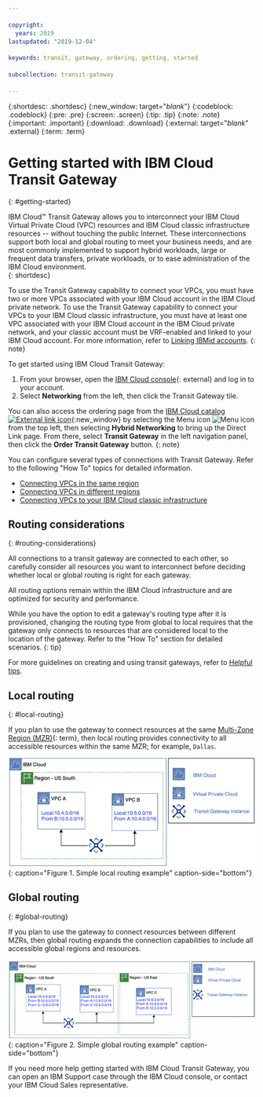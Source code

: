 ```yaml
---

copyright:
  years: 2019
lastupdated: "2019-12-04"

keywords: transit, gateway, ordering, getting, started

subcollection: transit-gateway

---
```


{:shortdesc: .shortdesc}
{:new_window: target="_blank_"}
{:codeblock: .codeblock}
{:pre: .pre}
{:screen: .screen}
{:tip: .tip}
{:note: .note}
{:important: .important}
{:download: .download}
{:external: target="_blank_" .external}
{:term: .term}

# Getting started with IBM Cloud Transit Gateway
{: #getting-started}

IBM Cloud™ Transit Gateway allows you to interconnect your IBM Cloud Virtual Private Cloud (VPC) resources and IBM Cloud classic infrastructure resources -- without touching the public Internet. These interconnections support both local and global routing to meet your business needs, and are most commonly implemented to support hybrid workloads, large or frequent data transfers, private workloads, or to ease administration of the IBM Cloud environment.  
{: shortdesc}

To use the Transit Gateway capability to connect your VPCs, you must have two or more VPCs associated with your IBM Cloud account in the IBM Cloud private network. To use the Transit Gateway capability to connect your VPCs to your IBM Cloud classic infrastructure, you must have at least one VPC associated with your IBM Cloud account in the IBM Cloud private network, and your classic account must be VRF-enabled and linked to your IBM Cloud account. For more information, refer to [Linking IBMid accounts](/docs/account?topic=account-unifyingaccounts).
{: note}

To get started using IBM Cloud Transit Gateway:

1. From your browser, open the [IBM Cloud console](https://cloud.ibm.com/catalog){: external} and log in to your account.
2. Select **Networking** from the left, then click the Transit Gateway tile.

You can also access the ordering page from the [IBM Cloud catalog ![External link icon](../../icons/launch-glyph.svg "External link icon")](https://cloud.ibm.com){:new_window} by selecting the Menu icon ![Menu icon](../../icons/icon_hamburger.svg) from the top left, then selecting **Hybrid Networking** to bring up the Direct Link page. From there, select **Transit Gateway** in the left navigation panel, then click the **Order Transit Gateway** button.
{: note}

You can configure several types of connections with Transit Gateway. Refer to the following "How To" topics for detailed information.

* [Connecting VPCs in the same region](/docs/infrastructure/transit-gateway?topic=transit-gateway-connecting-vpcs-same-region)
* [Connecting VPCs in different regions](/docs/infrastructure/transit-gateway?topic=transit-gateway-connecting-different-vpcs)
* [Connecting VPCs to your IBM Cloud classic infrastructure](/docs/infrastructure/transit-gateway?topic=transit-gateway-connecting-classic-infrastructure-vpcs)

## Routing considerations
{: #routing-considerations}

All connections to a transit gateway are connected to each other, so carefully consider all resources you want to interconnect before deciding whether local or global routing is right for each gateway.

All routing options remain within the IBM Cloud infrastructure and are optimized for security and performance.

While you have the option to edit a gateway's routing type after it is provisioned, changing the routing type from global to local requires that the gateway only connects to resources that are considered local to the location of the gateway. Refer to the "How To" section for detailed scenarios.
{: tip}

For more guidelines on creating and using transit gateways, refer to [Helpful tips](/docs/infrastructure/transit-gateway?topic=transit-gateway-helpful-tips).

## Local routing
{: #local-routing}

If you plan to use the gateway to connect resources at the same [Multi-Zone Region (MZR)](#x9774820){: term}, then local routing provides connectivity to all accessible resources within the same MZR; for example, `Dallas`.

![Local routing](images/1-aboutLocalRoutingExample.png "Local routing"){: caption="Figure 1. Simple local routing example" caption-side="bottom"}

## Global routing
{: #global-routing}

If you plan to use the gateway to connect resources between different MZRs, then global routing expands the connection capabilities to include all accessible global regions and resources.

![Global routing](images/2-aboutGlobalRoutingExample.png "Global routing"){: caption="Figure 2. Simple global routing example" caption-side="bottom"}

If you need more help getting started with IBM Cloud Transit Gateway, you can open an IBM Support case through the IBM Cloud console, or contact your IBM Cloud Sales representative.

